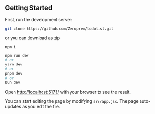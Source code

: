 ## Getting Started

First, run the development server:
```bash
git clone https://github.com/Zeroprem/todolist.git
```
or you can download as zip

```bash
npm i
```
```bash
npm run dev
# or
yarn dev
# or
pnpm dev
# or
bun dev
```

Open [http://localhost:5173/](http://localhost:5173/) with your browser to see the result.

You can start editing the page by modifying `src/app.jsx`. The page auto-updates as you edit the file.
